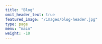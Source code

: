 ```yaml
---
title: "Blog"
omit_header_text: true
featured_image: "/images/blog-header.jpg"
type: page
menu: "main"
weight: -10
---
```

